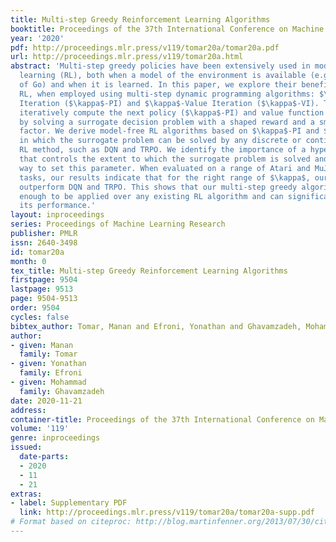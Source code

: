 ```yaml
---
title: Multi-step Greedy Reinforcement Learning Algorithms
booktitle: Proceedings of the 37th International Conference on Machine Learning
year: '2020'
pdf: http://proceedings.mlr.press/v119/tomar20a/tomar20a.pdf
url: http://proceedings.mlr.press/v119/tomar20a.html
abstract: 'Multi-step greedy policies have been extensively used in model-based reinforcement
  learning (RL), both when a model of the environment is available (e.g., in the game
  of Go) and when it is learned. In this paper, we explore their benefits in model-free
  RL, when employed using multi-step dynamic programming algorithms: $\kappa$-Policy
  Iteration ($\kappa$-PI) and $\kappa$-Value Iteration ($\kappa$-VI). These methods
  iteratively compute the next policy ($\kappa$-PI) and value function ($\kappa$-VI)
  by solving a surrogate decision problem with a shaped reward and a smaller discount
  factor. We derive model-free RL algorithms based on $\kappa$-PI and $\kappa$-VI
  in which the surrogate problem can be solved by any discrete or continuous action
  RL method, such as DQN and TRPO. We identify the importance of a hyper-parameter
  that controls the extent to which the surrogate problem is solved and suggest a
  way to set this parameter. When evaluated on a range of Atari and MuJoCo benchmark
  tasks, our results indicate that for the right range of $\kappa$, our algorithms
  outperform DQN and TRPO. This shows that our multi-step greedy algorithms are general
  enough to be applied over any existing RL algorithm and can significantly improve
  its performance.'
layout: inproceedings
series: Proceedings of Machine Learning Research
publisher: PMLR
issn: 2640-3498
id: tomar20a
month: 0
tex_title: Multi-step Greedy Reinforcement Learning Algorithms
firstpage: 9504
lastpage: 9513
page: 9504-9513
order: 9504
cycles: false
bibtex_author: Tomar, Manan and Efroni, Yonathan and Ghavamzadeh, Mohammad
author:
- given: Manan
  family: Tomar
- given: Yonathan
  family: Efroni
- given: Mohammad
  family: Ghavamzadeh
date: 2020-11-21
address: 
container-title: Proceedings of the 37th International Conference on Machine Learning
volume: '119'
genre: inproceedings
issued:
  date-parts:
  - 2020
  - 11
  - 21
extras:
- label: Supplementary PDF
  link: http://proceedings.mlr.press/v119/tomar20a/tomar20a-supp.pdf
# Format based on citeproc: http://blog.martinfenner.org/2013/07/30/citeproc-yaml-for-bibliographies/
---
```

